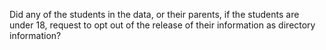 Did any of the students in the data, or their parents, if the students are under 18, request to opt out of the release of their information as directory information?